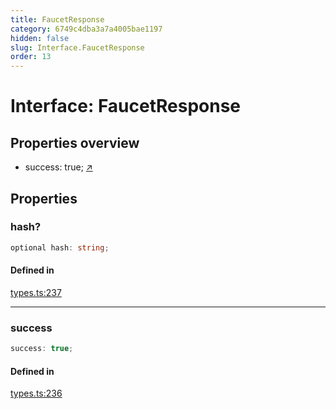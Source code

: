 ```yaml
---
title: FaucetResponse
category: 6749c4dba3a7a4005bae1197
hidden: false
slug: Interface.FaucetResponse
order: 13
---
```


# Interface: FaucetResponse

## Properties overview

- success:  true; [↗](#success)

## Properties

### hash?

```ts
optional hash: string;
```

#### Defined in

[types.ts:237](https://github.com/zkcloudworker/minatokens-lib/blob/main/packages/api/src/types.ts#L237)

***

### success

```ts
success: true;
```

#### Defined in

[types.ts:236](https://github.com/zkcloudworker/minatokens-lib/blob/main/packages/api/src/types.ts#L236)

